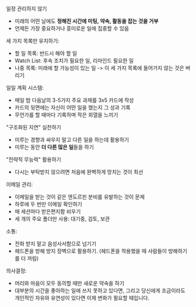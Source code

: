 <span style="font-family:.AppleSDGothicNeoI-Regular;">일정</span> 관리하지 않기
 * 미래의 어떤 날에도 **정해진 시간에 미팅, 약속, 활동을 잡는 것을 거부**
 * 언제든 가장 중요하거나 흥미로운 일에 집중할 수 있음

<span style="font-family:.AppleSDGothicNeoI-Regular;">세</span> 가지 목록만 유지하기:
* 할 일 목록:  반드시 해야 할 일
* Watch List: 후속 조치가 필요한 일, 리마인드 필요한 일
* 나중 목록: 미래에 할 가능성이 있는 일
-> 이 세 가지 목록에 들어가지 않는 것은 버리기

<span style="font-family:.AppleSDGothicNeoI-Regular;">일일</span> 계획 시스템:

* 매일 밤 다음날의 3-5가지 주요 과제를 3x5 카드에 작성
* 카드의 뒷면에는 자신이 어떤 일을 했는지 그 성과 기록
* 무언가를 할 때마다 기록하며 작은 희열을 느끼기

"구조화된 지연" 실천하기
 * 미루는 경향과 싸우지 말고 다른 일을 하는데 활용하기
 * 미루는 동안 **더 다른 많은 일**들을 하기

"전략적 무능력" 활용하기
* 다시는 부탁받지 않으려면 처음에 완벽하게 망치는 것이 최선

<span style="font-family:.AppleSDGothicNeoI-Regular;">이메일</span> 관리:
* 이메일을 받는 것이 같은 엔도르핀 분비를 유발하는 것이 문제
* 하루에 두 번만 이메일 확인하기
* 매 세션마다 받은편지함 비우기
* 세 개의 주요 폴더만 사용: 대기중, 검토, 보관

<span style="font-family:.AppleSDGothicNeoI-Regular;">소통</span>:
* 전화 받지 말고 음성사서함으로 넘기기
* 헤드폰을 방해 방지 장벽으로 활용하기. (헤드폰을 착용했을 때 사람들이 방해하기를 더 꺼림)

<span style="font-family:.AppleSDGothicNeoI-Regular;">의사결정</span>:
* 머리와 마음이 모두 동의할 때만 새로운 약속을 하기
* 대부분의 시간을 좋아하는 일에 쓰지 못하고 있다면, 그리고 당신에게 조금이라도 개인적인 자유와 유연성이 있다면 이제 변화가 필요할 때입니다.